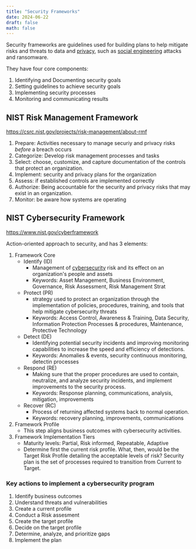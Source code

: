 ```yaml
---
title: "Security Frameworks"
date: 2024-06-22
draft: false
math: false
---
```


Security frameworks are guidelines used for building
plans to help mitigate risks and
threats to data and [privacy](/privacy),
such as [social engineering](/social-engineering) attacks and ransomware.

They have four core components:

1. Identifying and Documenting security goals
2. Setting guidelines to achieve security goals
3. Implementing security processes
4. Monitoring and communicating results

## NIST Risk Management Framework

https://csrc.nist.gov/projects/risk-management/about-rmf

1. Prepare: Activities necessary to manage securiy and privacy risks
   *before* a breach occurs
2. Categorize: Develop risk management processes and tasks
3. Select: choose, customize, and capture documentation of the controls
   that protect an organization.
4. Implement: security and privacy plans for the organization
5. Assess: if established controls are implemented correctly
6. Authorize: Being accountable for the security and privacy risks that
   may exist in an organization.
7. Monitor: be aware how systems are operating

## NIST Cybersecurity Framework

https://www.nist.gov/cyberframework

Action-oriented approach to security, and has 3 elements:

1. Framework Core
   - Identify (ID)
       - Management of [cybersecurity](/cybersecurity) risk and its
         effect on an organization's people and assets
       - Keywords: Asset Management, Business Environment, Governance,
         Risk Assessment, Risk Management Strat
   - Protect (PR)
       - strategy used to protect an organization through the
         implementation of policies, procedures, training, and tools
         that help mitigate cybersecurity threats
       - Keywords: Access Control, Awareness & Training, Data Security,
         Information Protection Processes & procedures, Maintenance,
         Protective Technology
   - Detect (DE)
       - Identifying potential security incidents and improving
         monitoring capabilities to increase the speed and efficiency of
         detections.
       - Keywords: Anomalies & events, security continuous monitoring,
         detectin processes
   - Respond (RE)
       - Making sure that the proper procedures are used to contain,
         neutralize, and analyze security incidents, and implement
         improvements to the security process.
       - Keywords: Response planning, communications, analysis,
         mitigation, improvements
   - Recover (RC)
       - Process of returning affected systems back to normal operation.
       - Keywords: recovery planning, improvements, communications
2. Framework Profile
   - This step aligns business outcomes with cybersecurity activities.
3. Framework Implementation Tiers
   - Maturity levels: Partial, Risk informed, Repeatable, Adaptive
   - Determine first the current risk profile. What, then, would be the
     Target Risk Profile detailing the acceptable levels of risk?
     Security plan is the set of processes required to transition from
     Current to Target.

### Key actions to implement a cybersecurity program

1. Identify business outcomes
2. Understand threats and vulnerabilities
3. Create a current profile
4. Conduct a Risk assesment
5. Create the target profile
6. Decide on the target profile
7. Determine, analyze, and prioritize gaps
8. Implement the plan
